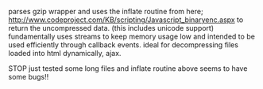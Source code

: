 parses gzip wrapper and uses the inflate routine from here; http://www.codeproject.com/KB/scripting/Javascript_binaryenc.aspx to return the uncompressed data.
(this includes unicode support)
fundamentally uses streams to keep memory usage low and intended to be used efficiently through callback events.
ideal for decompressing files loaded into html dynamically, ajax.

STOP  just tested some long files and inflate routine above seems to have some bugs!!